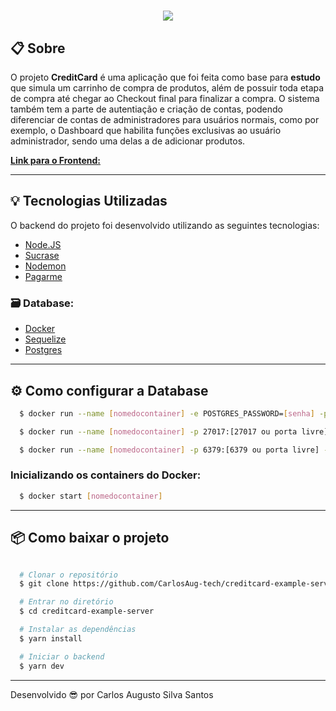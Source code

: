 <h1 align="center" >
  <img src="https://ik.imagekit.io/ik54mxkwpj/logo-creditcard_xpkQuTJlq.png" />
</h1>

## 📋 Sobre

O projeto **CreditCard** é uma aplicação que foi feita como base para **estudo** que simula um carrinho de compra de produtos, além de possuir toda etapa de compra até chegar ao Checkout final para finalizar a compra. O sistema também tem a parte de autentiação e criação de contas, podendo diferenciar de contas de administradores para usuários normais, como por exemplo, o Dashboard que habilita funções exclusivas ao usuário administrador, sendo uma delas a de adicionar produtos.

[**Link para o Frontend:**](https://github.com/CarlosAug-tech/creditcard-example-web)

---

## 💡 Tecnologias Utilizadas

O backend do projeto foi desenvolvido utilizando as seguintes tecnologias:

- [Node.JS](https://nodejs.org/en/)
- [Sucrase](https://github.com/alangpierce/sucrase)
- [Nodemon](https://nodemon.io/)
- [Pagarme](https://docs.pagar.me/)

### 🗃 **Database**:

- [Docker](https://www.docker.com/)
- [Sequelize](https://sequelize.org/)
- [Postgres](https://www.postgresql.org/)

---

## ⚙ Como configurar a Database

```bash
  $ docker run --name [nomedocontainer] -e POSTGRES_PASSWORD=[senha] -p 5432:[5432 ou porta livre] -d postgres

  $ docker run --name [nomedocontainer] -p 27017:[27017 ou porta livre] -d -t mongo

  $ docker run --name [nomedocontainer] -p 6379:[6379 ou porta livre] -d -t redis:alpine

```

### Inicializando os containers do Docker:

```bash
  $ docker start [nomedocontainer]
```

---

## 📦 Como baixar o projeto

```bash

  # Clonar o repositório
  $ git clone https://github.com/CarlosAug-tech/creditcard-example-server.git

  # Entrar no diretório
  $ cd creditcard-example-server

  # Instalar as dependências
  $ yarn install

  # Iniciar o backend
  $ yarn dev

```

---

Desenvolvido 😎 por Carlos Augusto Silva Santos
